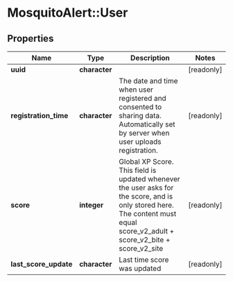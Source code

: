 # MosquitoAlert::User


## Properties
Name | Type | Description | Notes
------------ | ------------- | ------------- | -------------
**uuid** | **character** |  | [readonly] 
**registration_time** | **character** | The date and time when user registered and consented to sharing data. Automatically set by server when user uploads registration. | [readonly] 
**score** | **integer** | Global XP Score. This field is updated whenever the user asks for the score, and is only stored here. The content must equal score_v2_adult + score_v2_bite + score_v2_site | [readonly] 
**last_score_update** | **character** | Last time score was updated | [readonly] 



